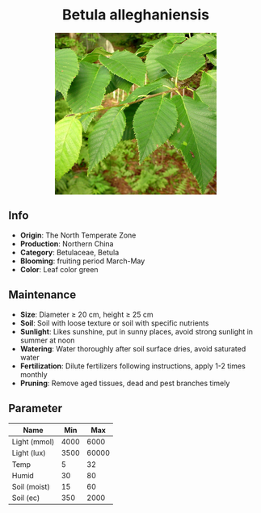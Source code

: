 <h1 align='center'>Betula alleghaniensis</h1>
<p align="center">
    <img 
        align='center'
        width='320'
        src="../images/betula alleghaniensis.png" 
        alt='Betula alleghaniensis' />
</p>

## Info

 - **Origin**: The North Temperate Zone
 - **Production**: Northern China
 - **Category**: Betulaceae, Betula
 - **Blooming**: fruiting period March-May
 - **Color**: Leaf color green

## Maintenance

 - **Size**: Diameter ≥ 20 cm, height ≥ 25 cm
 - **Soil**: Soil with loose texture or soil with specific nutrients
 - **Sunlight**: Likes sunshine, put in sunny places, avoid strong sunlight in summer at noon
 - **Watering**: Water thoroughly after soil surface dries, avoid saturated water
 - **Fertilization**: Dilute fertilizers following instructions, apply 1-2 times monthly
 - **Pruning**: Remove aged tissues, dead and pest branches timely

## Parameter

| Name         | Min  | Max   |
|--------------|------|-------|
| Light (mmol) | 4000 | 6000  |
| Light (lux)  | 3500 | 60000 |
| Temp         | 5    | 32    |
| Humid        | 30   | 80    |
| Soil (moist) | 15   | 60    |
| Soil (ec)    | 350  | 2000  |